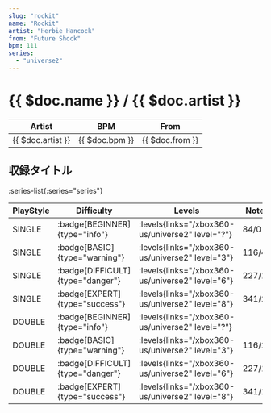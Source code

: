 ```yaml
---
slug: "rockit"
name: "Rockit"
artist: "Herbie Hancock"
from: "Future Shock"
bpm: 111
series:
  - "universe2"
---
```


# {{ $doc.name }} / {{ $doc.artist }}

|Artist|BPM|From|
|------|---|----|
|{{ $doc.artist }}|{{ $doc.bpm }}|{{ $doc.from }}|

## 収録タイトル

:series-list{:series="series"}

|PlayStyle|Difficulty|Levels|Notes|Movie|
|---------|----------|------|-----|-----|
|SINGLE| :badge[BEGINNER]{type="info"}| :levels{links="/xbox360-us/universe2" level="?"}|84/0||
|SINGLE| :badge[BASIC]{type="warning"}| :levels{links="/xbox360-us/universe2" level="3"}|116/4||
|SINGLE| :badge[DIFFICULT]{type="danger"}| :levels{links="/xbox360-us/universe2" level="6"}|227/14||
|SINGLE| :badge[EXPERT]{type="success"}| :levels{links="/xbox360-us/universe2" level="8"}|341/27||
|DOUBLE| :badge[BEGINNER]{type="info"}| :levels{links="/xbox360-us/universe2" level="?"}|||
|DOUBLE| :badge[BASIC]{type="warning"}| :levels{links="/xbox360-us/universe2" level="3"}|116/2||
|DOUBLE| :badge[DIFFICULT]{type="danger"}| :levels{links="/xbox360-us/universe2" level="6"}|227/14||
|DOUBLE| :badge[EXPERT]{type="success"}| :levels{links="/xbox360-us/universe2" level="8"}|341/27||
